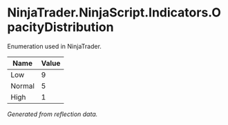 # NinjaTrader.NinjaScript.Indicators.OpacityDistribution
Enumeration used in NinjaTrader.

| Name | Value |
| ---- | ----- |
| Low | 9 |
| Normal | 5 |
| High | 1 |

*Generated from reflection data.*
